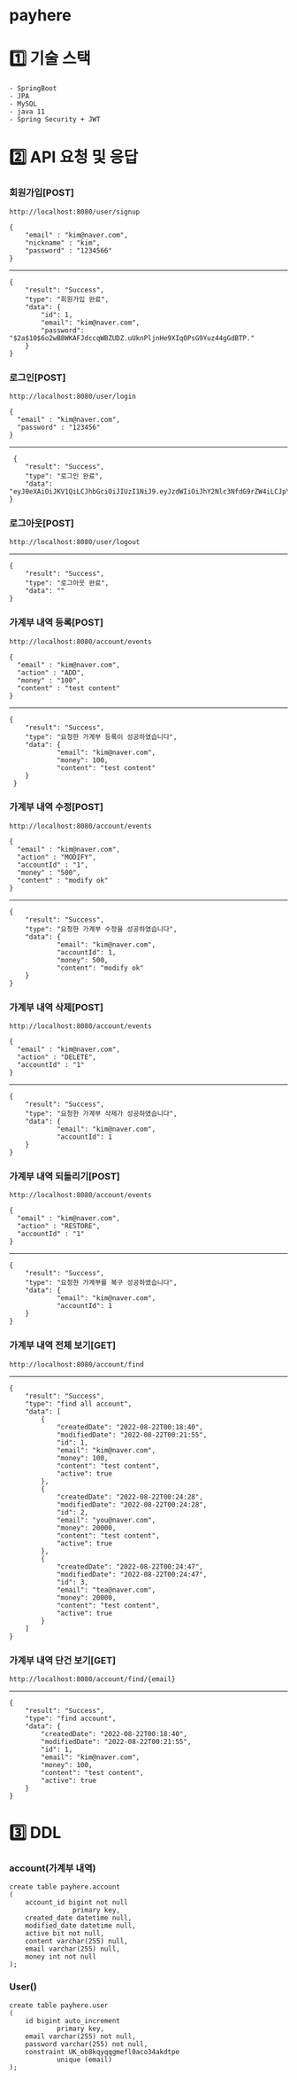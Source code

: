 # payhere

# 1️⃣ 기술 스택
    - SpringBoot
    - JPA
    - MySQL
    - java 11
    - Spring Security + JWT

# 2️⃣ API 요청 및 응답
### 회원가입[POST]
    http://localhost:8080/user/signup
    
    {
        "email" : "kim@naver.com",
        "nickname" : "kim",
        "password" : "1234566"
    }

---
    
    {
    	"result": "Success",
    	"type": "회원가입 완료",
    	"data": {
        	"id": 1,
        	"email": "kim@naver.com",
        	"password": "$2a$10$6o2wB8WKAFJdccqWBZUDZ.uUknPljnHe9XIqOPsG9Yuz44gGdBTP."
    	}
    }
### 로그인[POST]
    http://localhost:8080/user/login
    
    {
      "email" : "kim@naver.com",
      "password" : "123456"
    }
    
---
    
     {
    	"result": "Success",
    	"type": "로그인 완료",
    	"data": "eyJ0eXAiOiJKV1QiLCJhbGciOiJIUzI1NiJ9.eyJzdWIiOiJhY2Nlc3NfdG9rZW4iLCJpYXQiOjE2NjEwOTM0MjgsImV4cCI6MTY2MTA5MzUxNSwiZW1haWwiOiJiIn0.Mim4DlhnC8MkHGfpWrmW3vMx7eqGz6jN8emDNTb3AEs"
    }

### 로그아웃[POST]
    http://localhost:8080/user/logout

---

    {
    	"result": "Success",
    	"type": "로그아웃 완료",
    	"data": ""
    }
    
### 가계부 내역 등록[POST]
    http://localhost:8080/account/events

    {
      "email" : "kim@naver.com",
      "action" : "ADD",
      "money" : "100",
      "content" : "test content"
    }
    
---
    
    {
    	"result": "Success",
    	"type": "요청한 가계부 등록이 성공하였습니다",
    	"data": {
        		"email": "kim@naver.com",
        		"money": 100,
        		"content": "test content"
    	}
     }

### 가계부 내역 수정[POST]
    http://localhost:8080/account/events

    {
      "email" : "kim@naver.com",
      "action" : "MODIFY",
      "accountId" : "1",
      "money" : "500",
      "content" : "modify ok"
    }
    
---

	{
    	"result": "Success",
    	"type": "요청한 가계부 수정을 성공하였습니다",
    	"data": {
        		"email": "kim@naver.com",
        		"accountId": 1,
        		"money": 500,
        		"content": "modify ok"
    	}
	}

### 가계부 내역 삭제[POST]
    http://localhost:8080/account/events
    
    {
      "email" : "kim@naver.com",
      "action" : "DELETE",
      "accountId" : "1"
    }

---
	{
    	"result": "Success",
    	"type": "요청한 가계부 삭제가 성공하였습니다",
    	"data": {
	        	"email": "kim@naver.com",
        		"accountId": 1
    	}
	}
	
### 가계부 내역 되돌리기[POST]
    http://localhost:8080/account/events

    {
      "email" : "kim@naver.com",
      "action" : "RESTORE",
      "accountId" : "1"
    }
    
---
    
    {
    	"result": "Success",
    	"type": "요청한 가계부를 복구 성공하였습니다",
    	"data": {
        		"email": "kim@naver.com",
        		"accountId": 1
    	}
    }
    
### 가계부 내역 전체 보기[GET]
    http://localhost:8080/account/find
    
---
	
	{
	    "result": "Success",
	    "type": "find all account",
	    "data": [
	        {
	            "createdDate": "2022-08-22T00:18:40",
	            "modifiedDate": "2022-08-22T00:21:55",
	            "id": 1,
	            "email": "kim@naver.com",
	            "money": 100,
	            "content": "test content",
	            "active": true
	        },
	        {
	            "createdDate": "2022-08-22T00:24:28",
	            "modifiedDate": "2022-08-22T00:24:28",
	            "id": 2,
	            "email": "you@naver.com",
	            "money": 20000,
	            "content": "test content",
	            "active": true
	        },
	        {
	            "createdDate": "2022-08-22T00:24:47",
	            "modifiedDate": "2022-08-22T00:24:47",
	            "id": 3,
	            "email": "tea@naver.com",
	            "money": 20000,
	            "content": "test content",
	            "active": true
	        }
	    ]
	}

### 가계부 내역 단건 보기[GET]
    http://localhost:8080/account/find/{email}
    
---
	{
	    "result": "Success",
	    "type": "find account",
	    "data": {
	        "createdDate": "2022-08-22T00:18:40",
	        "modifiedDate": "2022-08-22T00:21:55",
	        "id": 1,
	        "email": "kim@naver.com",
	        "money": 100,
	        "content": "test content",
	        "active": true
	    }
	}

# 3️⃣ DDL
### account(가계부 내역)
    create table payhere.account
    (
	    account_id bigint not null
	    	        primary key,
	    created_date datetime null,
	    modified_date datetime null,
	    active bit not null,
	    content varchar(255) null,
	    email varchar(255) null,
	    money int not null
    );
    
### User()
    create table payhere.user
    (
	    id bigint auto_increment
		        primary key,
	    email varchar(255) not null,
	    password varchar(255) not null,
	    constraint UK_ob8kqyqqgmefl0aco34akdtpe
		        unique (email)
    );


